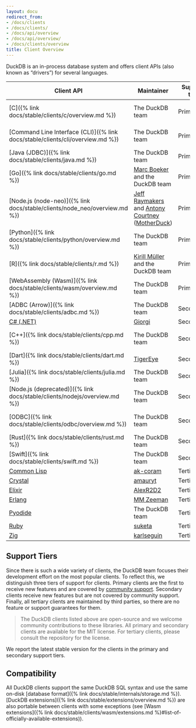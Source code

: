```yaml
---
layout: docu
redirect_from:
- /docs/clients
- /docs/clients/
- /docs/api/overview
- /docs/api/overview/
- /docs/clients/overview
title: Client Overview
---
```


DuckDB is an in-process database system and offers client APIs (also known as “drivers”) for several languages.

| Client API                                                                     | Maintainer                                                                                                                                       | Support tier | Latest version                                                                                                                                  |
| ------------------------------------------------------------------------------ | ------------------------------------------------------------------------------------------------------------------------------------------------ | ------------ | ----------------------------------------------------------------------------------------------------------------------------------------------- |
| [C]({% link docs/stable/clients/c/overview.md %})                              | The DuckDB team                                                                                                                                  | Primary      | [{{ site.currentduckdbversion }}]({% link docs/installation/index.html %}?version=stable&environment=cplusplus)                                 |
| [Command Line Interface (CLI)]({% link docs/stable/clients/cli/overview.md %}) | The DuckDB team                                                                                                                                  | Primary      | [{{ site.currentduckdbversion }}]({% link docs/installation/index.html %}?version=stable&environment=cli)                                       |
| [Java (JDBC)]({% link docs/stable/clients/java.md %})                          | The DuckDB team                                                                                                                                  | Primary      | [{{ site.currentjavaversion }}](https://mvnrepository.com/artifact/org.duckdb/duckdb_jdbc/1.2.0)                                                |
| [Go]({% link docs/stable/clients/go.md %})                                     | [Marc Boeker](https://github.com/marcboeker) and the DuckDB team                                                                                 | Primary      | [1.1.3](https://github.com/marcboeker/go-duckdb?tab=readme-ov-file#go-sql-driver-for-duckdb)                                                    |
| [Node.js (node-neo)]({% link docs/stable/clients/node_neo/overview.md %})      | [Jeff Raymakers](https://github.com/jraymakers) and [Antony Courtney](https://github.com/antonycourtney) ([MotherDuck](https://motherduck.com/)) | Primary      | [1.2.1](https://www.npmjs.com/package/@duckdb/node-api)                                                                                         |
| [Python]({% link docs/stable/clients/python/overview.md %})                    | The DuckDB team                                                                                                                                  | Primary      | [{{ site.currentduckdbversion }}](https://pypi.org/project/duckdb/)                                                                             |
| [R]({% link docs/stable/clients/r.md %})                                       | [Kirill Müller](https://github.com/krlmlr) and the DuckDB team                                                                                   | Primary      | [1.2.0](https://cran.r-project.org/web/packages/duckdb/index.html)                                                                              |
| [WebAssembly (Wasm)]({% link docs/stable/clients/wasm/overview.md %})          | The DuckDB team                                                                                                                                  | Primary      | [1.2.0](https://github.com/duckdb/duckdb-wasm?tab=readme-ov-file#duckdb-and-duckdb-wasm)                                                        |
| [ADBC (Arrow)]({% link docs/stable/clients/adbc.md %})                         | The DuckDB team                                                                                                                                  | Secondary    | [{{ site.currentduckdbversion }}]({% link docs/stable/extensions/arrow.md %})                                                                   |
| [C# (.NET)](https://duckdb.net/)                                               | [Giorgi](https://github.com/Giorgi)                                                                                                              | Secondary    | [1.2.1](https://www.nuget.org/packages?q=Tags%3A%22DuckDB%22+Author%3A%22Giorgi%22&includeComputedFrameworks=true&prerel=true&sortby=relevance) |
| [C++]({% link docs/stable/clients/cpp.md %})                                   | The DuckDB team                                                                                                                                  | Secondary    | [{{ site.currentduckdbversion }}]({% link docs/installation/index.html %}?version=stable&environment=cplusplus)                                 |
| [Dart]({% link docs/stable/clients/dart.md %})                                 | [TigerEye](https://www.tigereye.com/)                                                                                                            | Secondary    | [1.1.3](https://pub.dev/packages/dart_duckdb)                                                                                                   |
| [Julia]({% link docs/stable/clients/julia.md %})                               | The DuckDB team                                                                                                                                  | Secondary    | [1.2.0](https://juliahub.com/ui/Packages/General/DuckDB)                                                                                        |
| [Node.js (deprecated)]({% link docs/stable/clients/nodejs/overview.md %})      | The DuckDB team                                                                                                                                  | Secondary    | [1.2.0](https://www.npmjs.com/package/duckdb)                                                                                                   |
| [ODBC]({% link docs/stable/clients/odbc/overview.md %})                        | The DuckDB team                                                                                                                                  | Secondary    | [1.1.0]({% link docs/installation/index.html %}?version=stable&environment=odbc)                                                                |
| [Rust]({% link docs/stable/clients/rust.md %})                                 | The DuckDB team                                                                                                                                  | Secondary    | [1.2.0](https://crates.io/crates/duckdb)                                                                                                        |
| [Swift]({% link docs/stable/clients/swift.md %})                               | The DuckDB team                                                                                                                                  | Secondary    | [1.1.3](https://github.com/duckdb/duckdb-swift/)                                                                                                |
| [Common Lisp](https://github.com/ak-coram/cl-duckdb)                           | [ak-coram](https://github.com/ak-coram)                                                                                                          | Tertiary     |                                                                                                                                                 |
| [Crystal](https://github.com/amauryt/crystal-duckdb)                           | [amauryt](https://github.com/amauryt)                                                                                                            | Tertiary     |                                                                                                                                                 |
| [Elixir](https://github.com/AlexR2D2/duckdbex)                                 | [AlexR2D2](https://github.com/AlexR2D2/duckdbex)                                                                                                 | Tertiary     |                                                                                                                                                 |
| [Erlang](https://github.com/mmzeeman/educkdb)                                  | [MM Zeeman](https://github.com/mmzeeman)                                                                                                         | Tertiary     |                                                                                                                                                 |
| [Pyodide](https://github.com/duckdb/duckdb-pyodide)                            | The DuckDB team                                                                                                                                  | Tertiary     |                                                                                                                                                 |
| [Ruby](https://suketa.github.io/ruby-duckdb/)                                  | [suketa](https://github.com/suketa)                                                                                                              | Tertiary     |                                                                                                                                                 |
| [Zig](https://github.com/karlseguin/zuckdb.zig)                                | [karlseguin](https://github.com/karlseguin)                                                                                                      | Tertiary     |                                                                                                                                                 |

## Support Tiers

Since there is such a wide variety of clients, the DuckDB team focuses their development effort on the most popular clients.
To reflect this, we distinguish three tiers of support for clients.
Primary clients are the first to receive new features and are covered by [community support](https://duckdblabs.com/community_support_policy).
Secondary clients receive new features but are not covered by community support.
Finally, all tertiary clients are maintained by third parties, so there are no feature or support guarantees for them.

> The DuckDB clients listed above are open-source and we welcome community contributions to these libraries.
> All primary and secondary clients are available for the MIT license.
> For tertiary clients, please consult the repository for the license.

We report the latest stable version for the clients in the primary and secondary support tiers.

## Compatibility

All DuckDB clients support the same DuckDB SQL syntax and use the same on-disk [database format]({% link docs/stable/internals/storage.md %}).
[DuckDB extensions]({% link docs/stable/extensions/overview.md %}) are also portable between clients with some exceptions (see [Wasm extensions]({% link docs/stable/clients/wasm/extensions.md %}#list-of-officially-available-extensions)).
